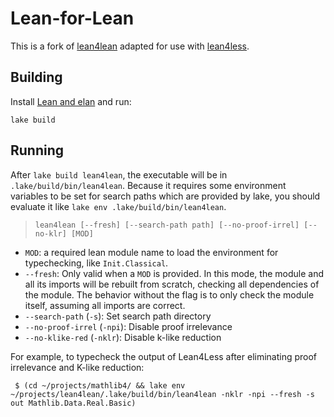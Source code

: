 # Lean-for-Lean

This is a fork of [lean4lean](https://github.com/digama0/lean4lean) adapted for use with [lean4less](https://github.com/rish987/lean4less).

## Building

Install [Lean and elan](https://lean-lang.org/lean4/doc/quickstart.html) and run:

```
lake build
```

## Running

After `lake build lean4lean`, the executable will be in `.lake/build/bin/lean4lean`. Because it requires some environment variables to be set for search paths which are provided by lake, you should evaluate it like `lake env .lake/build/bin/lean4lean`.

> `lean4lean [--fresh] [--search-path path] [--no-proof-irrel] [--no-klr] [MOD]`

* `MOD`: a required lean module name to load the environment for typechecking, like `Init.Classical`.
* `--fresh`: Only valid when a `MOD` is provided. In this mode, the module and all its imports will be rebuilt from scratch, checking all dependencies of the module. The behavior without the flag is to only check the module itself, assuming all imports are correct.
* `--search-path` (`-s`): Set search path directory
* `--no-proof-irrel` (`-npi`): Disable proof irrelevance
* `--no-klike-red` (`-nklr`): Disable k-like reduction

For example, to typecheck the output of Lean4Less after eliminating proof irrelevance and K-like reduction:
```
 $ (cd ~/projects/mathlib4/ && lake env ~/projects/lean4lean/.lake/build/bin/lean4lean -nklr -npi --fresh -s out Mathlib.Data.Real.Basic)

```
